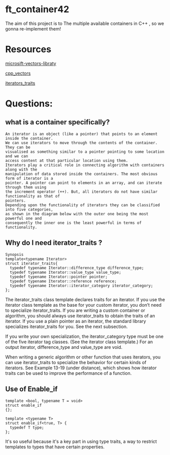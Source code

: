 # ft_container42

The aim of this project is to The multiple available containers in C++ , so we gonna re-implement them!

# Resources

<a href="https://docs.microsoft.com/fr-fr/cpp/standard-library/vector-class?view=msvc-170&viewFallbackFrom=vs-2019">microsift-vectors-libraty</a>

<a href="https://www.cplusplus.com/reference/vector/vector/?kw=vector"> cpp_vectors</a>

<a href="https://www.oreilly.com/library/view/c-in-a/059600298X/re673.html">iterators_traits</a>

# Questions:

## what is a container specifically?

    An iterator is an object (like a pointer) that points to an element inside the container.
    We can use iterators to move through the contents of the container. They can be
    visualised as something similar to a pointer pointing to some location and we can
    access content at that particular location using them.
    Iterators play a critical role in connecting algorithm with containers along with the
    manipulation of data stored inside the containers. The most obvious form of iterator is a
    pointer. A pointer can point to elements in an array, and can iterate through them using
    the increment operator (++). But, all iterators do not have similar functionality as that of
    pointers.
    Depending upon the functionality of iterators they can be classified into five categories,
    as shown in the diagram below with the outer one being the most powerful one and
    consequently the inner one is the least powerful in terms of functionality.

## Why do I need iterator_traits ?

    Synopsis
    template<typename Iterator>
    struct iterator_traits{
      typedef typename Iterator::difference_type difference_type;
      typedef typename Iterator::value_type value_type;
      typedef typename Iterator::pointer pointer;
      typedef typename Iterator::reference reference;
      typedef typename Iterator::iterator_category iterator_category;
    };

The iterator_traits class template declares traits for an iterator. If you use the iterator class template as the base for your custom iterator, you don’t need to specialize iterator_traits. If you are writing a custom container or algorithm, you should always use iterator_traits to obtain the traits of an iterator. If you use a plain pointer as an iterator, the standard library specializes iterator_traits for you. See the next subsection.

If you write your own specialization, the iterator_category type must be one of the five iterator tag classes. (See the iterator class template.) For an output iterator, difference_type and value_type are void.

When writing a generic algorithm or other function that uses iterators, you can use iterator_traits to specialize the behavior for certain kinds of iterators. See Example 13-19 (under distance), which shows how iterator traits can be used to improve the performance of a function.

## Use of Enable_if

    template <bool, typename T = void>
    struct enable_if
    {};

    template <typename T>
    struct enable_if<true, T> {
      typedef T type;
    };

It's so useful because it's a key part in using type traits, a way to restrict templates to types that have certain properties.
